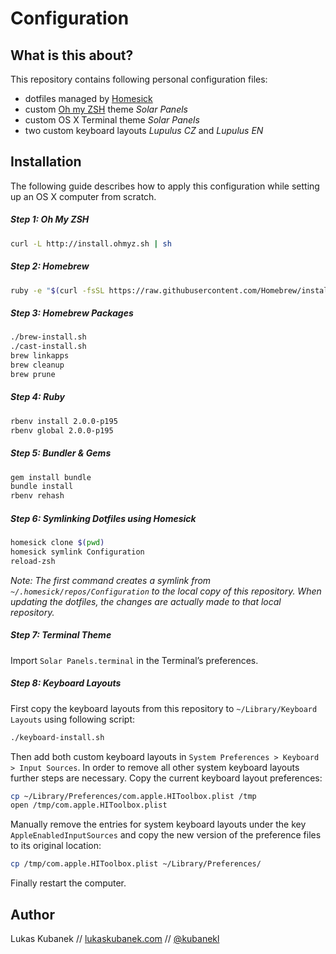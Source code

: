 # Configuration

## What is this about?

This repository contains following personal configuration files:

- dotfiles managed by [Homesick](https://github.com/technicalpickles/homesick)
- custom [Oh my ZSH](https://github.com/robbyrussell/oh-my-zsh) theme *Solar Panels*
- custom OS X Terminal theme *Solar Panels*
- two custom keyboard layouts *Lupulus CZ* and *Lupulus EN*

## Installation

The following guide describes how to apply this configuration while setting up an OS X computer from scratch.

##### Step 1: Oh My ZSH

```bash
curl -L http://install.ohmyz.sh | sh
```

##### Step 2: Homebrew

```bash
ruby -e "$(curl -fsSL https://raw.githubusercontent.com/Homebrew/install/master/install)"
```

##### Step 3: Homebrew Packages

```bash
./brew-install.sh
./cast-install.sh
brew linkapps
brew cleanup
brew prune
```

##### Step 4: Ruby

```bash
rbenv install 2.0.0-p195
rbenv global 2.0.0-p195
```

##### Step 5: Bundler & Gems

```bash
gem install bundle
bundle install
rbenv rehash
```

##### Step 6: Symlinking Dotfiles using Homesick

```bash
homesick clone $(pwd)
homesick symlink Configuration
reload-zsh
```

*Note: The first command creates a symlink from `~/.homesick/repos/Configuration` to the local copy of this repository. When updating the dotfiles, the changes are actually made to that local repository.*

##### Step 7: Terminal Theme

Import `Solar Panels.terminal` in the Terminal’s preferences.

##### Step 8: Keyboard Layouts

First copy the keyboard layouts from this repository to `~/Library/Keyboard Layouts` using following script:

```bash
./keyboard-install.sh
```

Then add both custom keyboard layouts in `System Preferences > Keyboard > Input Sources`. In order to remove all other system keyboard layouts further steps are necessary. Copy the current keyboard layout preferences:

```bash
cp ~/Library/Preferences/com.apple.HIToolbox.plist /tmp
open /tmp/com.apple.HIToolbox.plist
```

Manually remove the entries for system keyboard layouts under the key `AppleEnabledInputSources` and copy the new version of the preference files to its original location:

```bash
cp /tmp/com.apple.HIToolbox.plist ~/Library/Preferences/
```

Finally restart the computer.

## Author

Lukas Kubanek // [lukaskubanek.com](http://lukaskubanek.com) // [@kubanekl](https://twitter.com/kubanekl)
